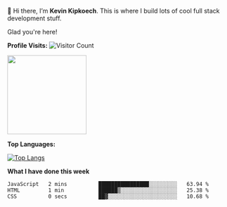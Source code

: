 👋 Hi there, I’m **Kevin Kipkoech**. This is where I build lots of cool full stack development stuff.

Glad you're here!

**Profile Visits:**
![Visitor Count](https://profile-counter.glitch.me/KevinKipkoechMutai/count.svg)

<img height="180em" src="https://github-readme-stats.vercel.app/api?username=KevinKipkoechMutai&show_icons=true&hide_border=true&&count_private=true&include_all_commits=true" />


**Top Languages:**

[![Top Langs](https://github-readme-stats.vercel.app/api/top-langs/?username=KevinKipkoechMutai)](https://github.com/KevinKipkoechMutai/github-readme-stats)


**What I have done this week**
<!--START_SECTION:waka-->

```text
JavaScript   2 mins          ████████████████░░░░░░░░░   63.94 %
HTML         1 min           ██████▒░░░░░░░░░░░░░░░░░░   25.38 %
CSS          0 secs          ██▓░░░░░░░░░░░░░░░░░░░░░░   10.68 %
```

<!--END_SECTION:waka-->
